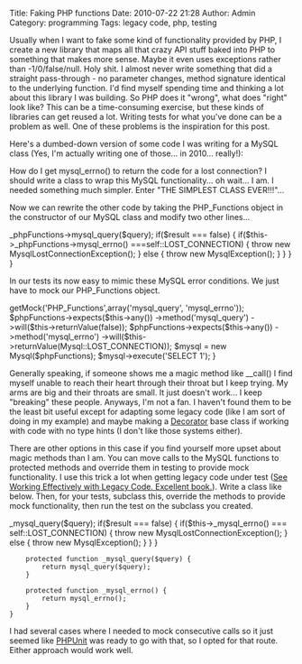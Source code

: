 Title: Faking PHP functions
Date: 2010-07-22 21:28
Author: Admin
Category: programming
Tags: legacy code, php, testing

Usually when I want to fake some kind of functionality provided by PHP,
I create a new library that maps all that crazy API stuff baked into PHP
to something that makes more sense. Maybe it even uses exceptions rather
than -1/0/false/null. Holy shit. I almost never write something that did
a straight pass-through - no parameter changes, method signature
identical to the underlying function. I'd find myself spending time and
thinking a lot about this library I was building. So PHP does it
"wrong", what does "right" look like? This can be a time-consuming
exercise, but these kinds of libraries can get reused a lot. Writing
tests for what you've done can be a problem as well. One of these
problems is the inspiration for this post.

Here's a dumbed-down version of some code I was writing for a MySQL
class (Yes, I'm actually writing one of those... in 2010... really!):

<div class="code php" markdown="1">
    <?class Mysql {
        public function execute($query) {
            $result = mysql_query($query);
            if($result === false) {
                if(mysql_errno() === self::LOST_CONNECTION) {
                    throw new MysqlLostConnectionException();
                } else {
                    throw new MysqlException();
                }
            }
        }
    }
</div>

How do I get mysql\_errno() to return the code for a lost connection? I
should write a class to wrap this MySQL functionality... oh wait... I
am. I needed something much simpler. Enter "THE SIMPLEST CLASS
EVER!!!"...

<div class="code php" markdown="1">
    <?class PHP_Functions {
        public function __call($phpFunction, $args) {
            return call_user_func_array($phpFunction, $args);
        }
    }
</div>

Now we can rewrite the other code by taking the PHP\_Functions object in
the constructor of our MySQL class and modify two other lines...

<div class="code php" markdown="1">
    <?class Mysql {
        public function execute($query) {
            $result = $this->_phpFunctions->mysql_query($query);
            if($result === false) {
                if($this->_phpFunctions->mysql_errno() ===self::LOST_CONNECTION) {
                    throw new MysqlLostConnectionException();
                } else {
                    throw new MysqlException();
                }
            }
        }
    }
</div>

In our tests its now easy to mimic these MySQL error conditions. We just
have to mock our PHP\_Functions object.

<div class="code php" markdown="1">
    <?/**
     * @expectedException MysqlLostConnectionException
     */
    public function testShouldThrowLostConnectionException() {
        $phpFunctions = $this->getMock('PHP_Functions',array('mysql_query', 'mysql_errno'));
        $phpFunctions->expects($this->any())
            ->method('mysql_query')
            ->will($this->returnValue(false));
        $phpFunctions->expects($this->any())
            ->method('mysql_errno')
            ->will($this->returnValue(Mysql::LOST_CONNECTION));
        $mysql = new Mysql($phpFunctions);
        $mysql->execute('SELECT 1');
    }
</div>

Generally speaking, if someone shows me a magic method like \_\_call() I
find myself unable to reach their heart through their throat but I keep
trying. My arms are big and their throats are small. It just doesn't
work... I keep "breaking" these people. Anyways, I'm not a fan. I
haven't found them to be the least bit useful except for adapting some
legacy code (like I am sort of doing in my example) and maybe making a
[Decorator][] base class if working with code with no type hints (I
don't like those systems either).

There are other options in this case if you find yourself more upset
about magic methods than I am. You can move calls to the MySQL functions
to protected methods and override them in testing to provide mock
functionality. I use this trick a lot when getting legacy code under
test ([See Working Effectively with Legacy Code. Excellent book.][]).
Write a class like below. Then, for your tests, subclass this, override
the methods to provide mock functionality, then run the test on the
subclass you created.

<div class="code php" markdown="1">
    <?class Mysql {
        public function execute($query) {
            $result = $this->_mysql_query($query);
            if($result === false) {
                if($this->_mysql_errno() === self::LOST_CONNECTION) {
                    throw new MysqlLostConnectionException();
                } else {
                    throw new MysqlException();
                }
            }
        }

        protected function _mysql_query($query) {
            return mysql_query($query);
        }

        protected function _mysql_errno() {
            return mysql_errno();
        }
    }
</div>

I had several cases where I needed to mock consecutive calls so it just
seemed like [PHPUnit][] was ready to go with that, so I opted for that
route. Either approach would work well.

[Decorator]: http://en.wikipedia.org/wiki/Decorator_pattern
[See Working Effectively with Legacy Code. Excellent book.]: http://www.amazon.com/Working-Effectively-Legacy-Michael-Feathers/dp/0131177052
[PHPUnit]: http://www.phpunit.de/
